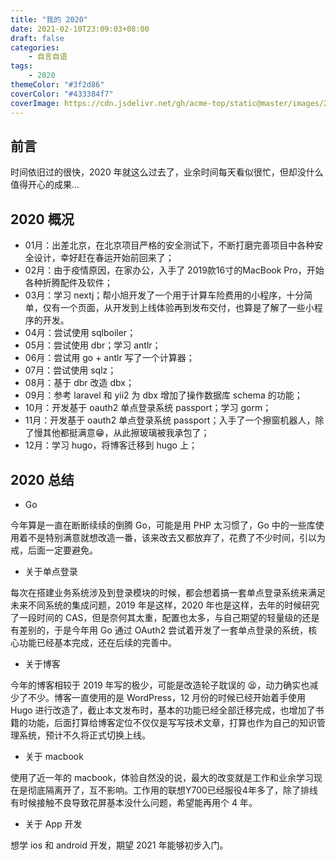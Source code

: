 ```yaml
---
title: "我的 2020"
date: 2021-02-10T23:09:03+08:00
draft: false
categories:
    - 自言自语
tags:
    - 2020
themeColor: "#3f2d86"
coverColor: "#433384f7"
coverImage: https://cdn.jsdelivr.net/gh/acme-top/static@master/images/2021/04/20210410230918-cover.png;%20charset=utf-8
---
```


## 前言

时间依旧过的很快，2020 年就这么过去了，业余时间每天看似很忙，但却没什么值得开心的成果...


## 2020 概况

- 01月：出差北京，在北京项目严格的安全测试下，不断打磨完善项目中各种安全设计，幸好赶在春运开始前回来了；
- 02月：由于疫情原因，在家办公，入手了 2019款16寸的MacBook Pro，开始各种折腾配件及软件；
- 03月：学习 nextj；帮小旭开发了一个用于计算车险费用的小程序，十分简单，仅有一个页面，从开发到上线体验再到发布交付，也算是了解了一些小程序的开发。
- 04月：尝试使用 sqlboiler；
- 05月：尝试使用 dbr；学习 antlr；
- 06月：尝试用 go + antlr 写了一个计算器；
- 07月：尝试使用 sqlz；
- 08月：基于 dbr 改造 dbx；
- 09月：参考 laravel 和 yii2 为 dbx 增加了操作数据库 schema 的功能；
- 10月：开发基于 oauth2 单点登录系统 passport；学习 gorm；
- 11月：开发基于 oauth2 单点登录系统 passport；入手了一个擦窗机器人，除了慢其他都挺满意😁，从此擦玻璃被我承包了；
- 12月：学习 hugo，将博客迁移到 hugo 上；

## 2020 总结

- Go

今年算是一直在断断续续的倒腾 Go，可能是用 PHP 太习惯了，Go 中的一些库使用着不是特别满意就想改造一番，该来改去又都放弃了，花费了不少时间，引以为戒，后面一定要避免。

- 关于单点登录

每次在搭建业务系统涉及到登录模块的时候，都会想着搞一套单点登录系统来满足未来不同系统的集成问题，2019 年是这样，2020 年也是这样，去年的时候研究了一段时间的 CAS，但是奈何其太重，配置也太多，与自己期望的轻量级的还是有差别的，于是今年用 Go 通过 OAuth2 尝试着开发了一套单点登录的系统，核心功能已经基本完成，还在后续的完善中。

- 关于博客

今年的博客相较于 2019 年写的极少，可能是改造轮子耽误的 😫，动力确实也减少了不少。博客一直使用的是 WordPress，12 月份的时候已经开始着手使用 Hugo 进行改造了，截止本文发布时，基本的功能已经全部迁移完成，也增加了书籍的功能，后面打算给博客定位不仅仅是写写技术文章，打算也作为自己的知识管理系统，预计不久将正式切换上线。

- 关于 macbook

使用了近一年的 macbook，体验自然没的说，最大的改变就是工作和业余学习现在是彻底隔离开了，互不影响。工作用的联想Y700已经服役4年多了，除了排线有时候接触不良导致花屏基本没什么问题，希望能再用个 4 年。

- 关于 App 开发

想学 ios 和 android 开发，期望 2021 年能够初步入门。

